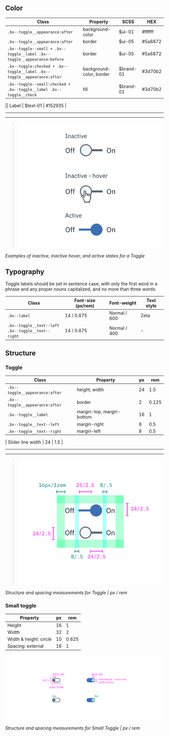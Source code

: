 ## Color

| Class                                                                  | Property                 | SCSS     | HEX      |
|------------------------------------------------------------------------|--------------------------|----------|----------|
|`.bx--toggle__appearance:after`                                         | background-color         | $ui-01   | #ffffff  |
|`.bx--toggle__appearance:after`                                         | border                   | $ui-05   | #5a6872  |
|`.bx--toggle--small + .bx--toggle__label .bx--toggle__appearance:before`| border                   | $ui-05 | #5a6872|
|`.bx--toggle:checked + .bx--toggle__label .bx--toggle__appearance:after`| background-color, border | $brand-01| #3d70b2  |
|`.bx--toggle--small:checked + .bx--toggle__label .bx--toggle__check`    | fill                     | $brand-01 | #3d70b2 |

|| Label                   | $text-01 | #152935  |

---
***
> ![Inactive, inactive hover, and active states for a Toggle](images/toggle-style-1.png)

_Examples of inactive, inactive hover, and active states for a Toggle_

## Typography

Toggle labels should be set in sentence case, with only the first word in a phrase and any proper nouns capitalized, and no more than three words.

| Class                                                      | Font-size (px/rem)| Font-weight  | Text style |
|------------------------------------------------------------|-------------------|--------------|------------|
| `.bx--label`                                               | 14 / 0.875        | Normal / 600 | Zeta       |
| `.bx--toggle__text--left` </br> `.bx--toggle__text--right` | 14 / 0.875        | Normal / 400 | -          |

## Structure

### Toggle

| Class                           | Property                  | px | rem   |
|---------------------------------|---------------------------|----|-------|
| `.bx--toggle__appearance:after` | height, width             | 24 | 1.5   |
| `.bx--toggle__appearance:after` | border                    | 2  | 0.125 |
| `.bx--toggle__label`            | margin-top, margin-bottom | 16 | 1     |
| `.bx--toggle__text--left`       | margin-right              | 8  | 0.5   |
| `.bx--toggle__text--right`      | margin-left               | 8  | 0.5   |


| Slider line width      | 24 | 1.5   |

---
***
> ![Structure and spacing measurements for toggle](images/toggle-style-2.png)

_Structure and spacing measurements for Toggle | px / rem_




### Small toggle
| Property          | px | rem   |
|-------------------|----|-------|
| Height            | 16 | 1     |
| Width             | 32 | 2     |
| Width & height: circle | 10 | 0.625 |
| Spacing: external | 16 | 1     |



![Structure and spacing measurements for small toggle](images/toggle-style-3.png)

_Structure and spacing measurements for Small Toggle | px / rem_
